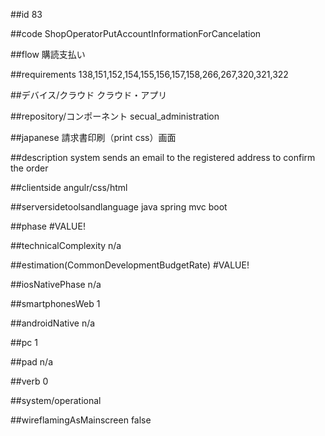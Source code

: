 ##id
83

##code
ShopOperatorPutAccountInformationForCancelation

##flow
購読支払い

##requirements
138,151,152,154,155,156,157,158,266,267,320,321,322

##デバイス/クラウド
クラウド・アプリ

##repository/コンポーネント
secual_administration

##japanese
請求書印刷（print css）画面

##description
system sends an email to the registered address to confirm the order

##clientside
angulr/css/html

##serversidetoolsandlanguage
java spring mvc boot

##phase
#VALUE!

##technicalComplexity
n/a

##estimation(CommonDevelopmentBudgetRate)
#VALUE!

##iosNativePhase
n/a

##smartphonesWeb
1

##androidNative
n/a

##pc
1

##pad
n/a

##verb
0

##system/operational


##wireflamingAsMainscreen
false